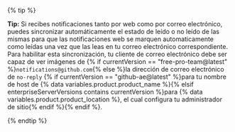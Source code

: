 {% tip %}

**Tip:** Si recibes notificaciones tanto por web como por correo electrónico, puedes sincronizar automáticamente el estado de leído o no leído de las mismas para que las notificaciones web se marquen automaticamente como leídas una vez que las leas en tu correo electrónico correspondiente. Para habilitar esta sincronización, tu cliente de correo electrónico debe ser capaz de ver imágenes de {% if currentVersion == "free-pro-team@latest" %}`notifications@github.com`{% else %}la dirección de correo electrónico de `no-reply` {% if currentVersion == "github-ae@latest" %}para tu nombre de host de {% data variables.product.product_name %}{% elsif enterpriseServerVersions contains currentVersion %}para {% data variables.product.product_location %}, el cual configura tu administrador de sitio{% endif %}{% endif %}.

{% endtip %}
